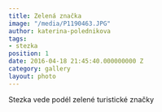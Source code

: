 ```yaml
---
title: Zelená značka
image: "/media/P1190463.JPG"
author: katerina-polednikova
tags:
- stezka
position: 1
date: 2016-04-18 21:45:40.000000000 Z
category: gallery
layout: photo
---
```

Stezka vede podél zelené turistické značky

